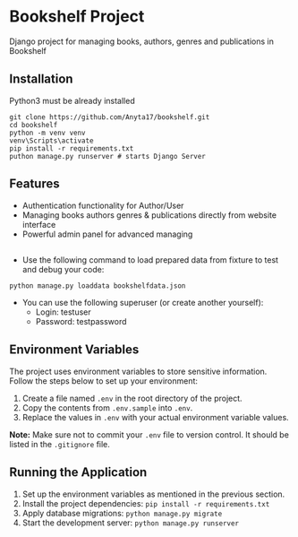 # Bookshelf Project

Django project for managing books, authors, genres and publications in Bookshelf

## Installation

Python3 must be already installed

```shell
git clone https://github.com/Anyta17/bookshelf.git
cd bookshelf
python -m venv venv
venv\Scripts\activate
pip install -r requirements.txt
puthon manage.py runserver # starts Django Server
```

## Features

* Authentication functionality for Author/User
* Managing books authors genres & publications directly from website interface
* Powerful admin panel for advanced managing

## 
- Use the following command to load prepared data from fixture to test and debug your code:
  
`python manage.py loaddata bookshelfdata.json`

- You can use the following superuser (or create another yourself):
    - Login: testuser
    - Password: testpassword

## Environment Variables

The project uses environment variables to store sensitive information. Follow the steps below to set up your environment:

1. Create a file named `.env` in the root directory of the project.
2. Copy the contents from `.env.sample` into `.env`.
3. Replace the values in `.env` with your actual environment variable values.

**Note:** Make sure not to commit your `.env` file to version control. It should be listed in the `.gitignore` file.

## Running the Application

1. Set up the environment variables as mentioned in the previous section.
2. Install the project dependencies:
`pip install -r requirements.txt`
3. Apply database migrations:
`python manage.py migrate`
4. Start the development server:
`python manage.py runserver`
